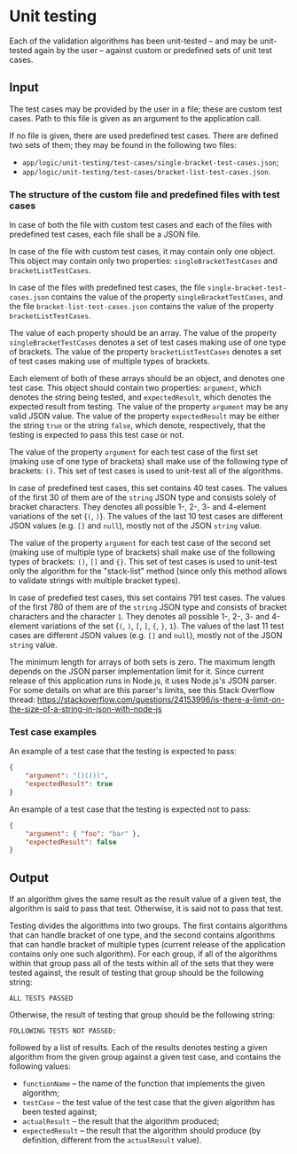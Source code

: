 # Unit testing

Each of the validation algorithms has been unit-tested – and may be unit-tested again by the user – against custom or predefined sets of unit test cases.

## Input

The test cases may be provided by the user in a file; these are custom test cases. Path to this file is given as an argument to the application call.

If no file is given, there are used predefined test cases. There are defined two sets of them; they may be found in the following two files:
- `app/logic/unit-testing/test-cases/single-bracket-test-cases.json`;
- `app/logic/unit-testing/test-cases/bracket-list-test-cases.json`.

### The structure of the custom file and predefined files with test cases

In case of both the file with custom test cases and each of the files with predefined test cases, each file shall be a JSON file.

In case of the file with custom test cases, it may contain only one object. This object may contain only two properties: `singleBracketTestCases` and `bracketListTestCases`.

In case of the files with predefined test cases, the file `single-bracket-test-cases.json` contains the value of the property `singleBracketTestCases`, and the file `bracket-list-test-cases.json` contains the value of the property `bracketListTestCases`.

The value of each property should be an array. The value of the property `singleBracketTestCases` denotes a set of test cases making use of one type of brackets. The value of the property `bracketListTestCases` denotes a set of test cases making use of multiple types of brackets.

Each element of both of these arrays should be an object, and denotes one test case. This object should contain two properties: `argument`, which denotes the string being tested, and `expectedResult`, which denotes the expected result from testing. The value of the property `argument` may be any valid JSON value. The value of the property `expectedResult` may be either the string `true` or the string `false`, which denote, respectively, that the testing is expected to pass this test case or not.

The value of the property `argument` for each test case of the first set (making use of one type of brackets) shall make use of the following type of brackets: `()`. This set of test cases is used to unit-test all of the algorithms.

In case of predefined test cases, this set contains 40 test cases. The values of the first 30 of them are of the `string` JSON type and consists solely of bracket characters. They denotes all possible 1-, 2-, 3- and 4-element variations of the set {`(`, `)`}. The values of the last 10 test cases are different JSON values (e.g. `[]` and `null`), mostly not of the JSON `string` value.

The value of the property `argument` for each test case of the second set (making use of multiple type of brackets) shall make use of the following types of brackets: `()`, `[]` and `{}`. This set of test cases is used to unit-test only the algorithm for the "stack-list" method (since only this method allows to validate strings with multiple bracket types).

In case of predefied test cases, this set contains 791 test cases. The values of the first 780 of them are of the `string` JSON type and consists of bracket characters and the character `1`. They denotes all possible 1-, 2-, 3- and 4-element variations of the set {`(`, `)`, `[`, `]`, `{`, `}`, `1`}. The values of the last 11 test cases are different JSON values (e.g. `[]` and `null`), mostly not of the JSON `string` value.

The minimum length for arrays of both sets is zero. The maximum length depends on the JSON parser implementation limit for it. Since current release of this application runs in Node.js, it uses Node.js's JSON parser. For some details on what are this parser's limits, see this Stack Overflow thread: https://stackoverflow.com/questions/24153996/is-there-a-limit-on-the-size-of-a-string-in-json-with-node-js

### Test case examples

An example of a test case that the testing is expected to pass:
```json
{
    "argument": "()(())",
    "expectedResult": true
}
```

An example of a test case that the testing is expected not to pass:
```json
{
    "argument": { "foo": "bar" },
    "expectedResult": false
}
```

## Output

If an algorithm gives the same result as the result value of a given test, the algorithm is said to pass that test. Otherwise, it is said not to pass that test.

Testing divides the algorithms into two groups. The first contains algorithms that can handle bracket of one type, and the second contains algorithms that can handle bracket of multiple types (current release of the application contains only one such algorithm). For each group, if all of the algorithms within that group pass all of the tests within all of the sets that they were tested against, the result of testing that group should be the following string:
```
ALL TESTS PASSED
```
Otherwise, the result of testing that group should be the following string:
```
FOLLOWING TESTS NOT PASSED:
```
followed by a list of results. Each of the results denotes testing a given algorithm from the given group against a given test case, and contains the following values:
- `functionName` – the name of the function that implements the given algorithm;
- `testCase` – the test value of the test case that the given algorithm has been tested against;
- `actualResult` – the result that the algorithm produced;
- `expectedResult` – the result that the algorithm should produce (by definition, different from the `actualResult` value).